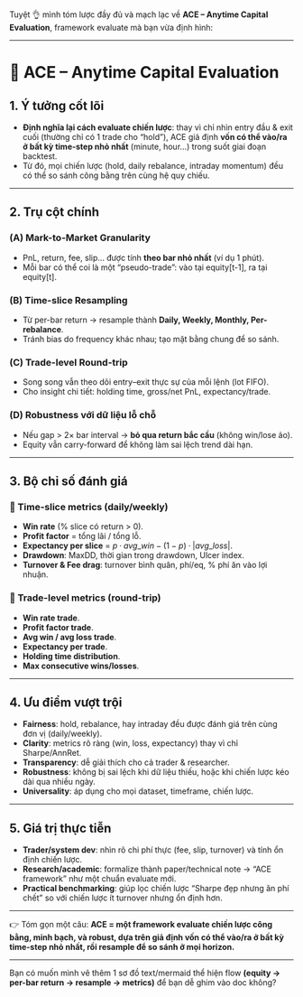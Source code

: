 Tuyệt 👌 mình tóm lược đầy đủ và mạch lạc về **ACE – Anytime Capital Evaluation**, framework evaluate mà bạn vừa định hình:

---

# 📌 ACE – Anytime Capital Evaluation

## 1. Ý tưởng cốt lõi

* **Định nghĩa lại cách evaluate chiến lược**: thay vì chỉ nhìn entry đầu & exit cuối (thường chỉ có 1 trade cho “hold”), ACE giả định **vốn có thể vào/ra ở bất kỳ time-step nhỏ nhất** (minute, hour…) trong suốt giai đoạn backtest.
* Từ đó, mọi chiến lược (hold, daily rebalance, intraday momentum) đều có thể so sánh công bằng trên cùng hệ quy chiếu.

---

## 2. Trụ cột chính

### (A) **Mark-to-Market Granularity**

* PnL, return, fee, slip… được tính **theo bar nhỏ nhất** (ví dụ 1 phút).
* Mỗi bar có thể coi là một “pseudo-trade”: vào tại equity\[t-1], ra tại equity\[t].

### (B) **Time-slice Resampling**

* Từ per-bar return → resample thành **Daily, Weekly, Monthly, Per-rebalance**.
* Tránh bias do frequency khác nhau; tạo mặt bằng chung để so sánh.

### (C) **Trade-level Round-trip**

* Song song vẫn theo dõi entry–exit thực sự của mỗi lệnh (lot FIFO).
* Cho insight chi tiết: holding time, gross/net PnL, expectancy/trade.

### (D) **Robustness với dữ liệu lỗ chỗ**

* Nếu gap > 2× bar interval → **bỏ qua return bắc cầu** (không win/lose ảo).
* Equity vẫn carry-forward để không làm sai lệch trend dài hạn.

---

## 3. Bộ chỉ số đánh giá

### 🔹 Time-slice metrics (daily/weekly)

* **Win rate** (% slice có return > 0).
* **Profit factor** = tổng lãi / tổng lỗ.
* **Expectancy per slice** = $p·avg\_win − (1−p)·|avg\_loss|$.
* **Drawdown**: MaxDD, thời gian trong drawdown, Ulcer index.
* **Turnover & Fee drag**: turnover bình quân, phí/eq, % phí ăn vào lợi nhuận.

### 🔹 Trade-level metrics (round-trip)

* **Win rate trade**.
* **Profit factor trade**.
* **Avg win / avg loss trade**.
* **Expectancy per trade**.
* **Holding time distribution**.
* **Max consecutive wins/losses**.

---

## 4. Ưu điểm vượt trội

* **Fairness**: hold, rebalance, hay intraday đều được đánh giá trên cùng đơn vị (daily/weekly).
* **Clarity**: metrics rõ ràng (win, loss, expectancy) thay vì chỉ Sharpe/AnnRet.
* **Transparency**: dễ giải thích cho cả trader & researcher.
* **Robustness**: không bị sai lệch khi dữ liệu thiếu, hoặc khi chiến lược kéo dài qua nhiều ngày.
* **Universality**: áp dụng cho mọi dataset, timeframe, chiến lược.

---

## 5. Giá trị thực tiễn

* **Trader/system dev**: nhìn rõ chi phí thực (fee, slip, turnover) và tính ổn định chiến lược.
* **Research/academic**: formalize thành paper/technical note → “ACE framework” như một chuẩn evaluate mới.
* **Practical benchmarking**: giúp lọc chiến lược “Sharpe đẹp nhưng ăn phí chết” so với chiến lược ít turnover nhưng ổn định hơn.

---

👉 Tóm gọn một câu:
**ACE = một framework evaluate chiến lược công bằng, minh bạch, và robust, dựa trên giả định vốn có thể vào/ra ở bất kỳ time-step nhỏ nhất, rồi resample để so sánh ở mọi horizon.**

---

Bạn có muốn mình vẽ thêm 1 sơ đồ text/mermaid thể hiện flow **(equity → per-bar return → resample → metrics)** để bạn dễ ghim vào doc không?
